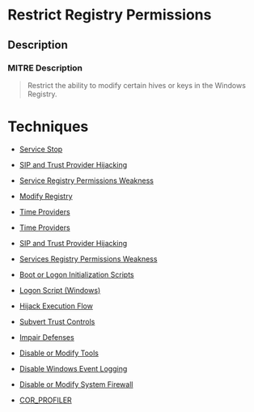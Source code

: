 
# Restrict Registry Permissions

## Description

### MITRE Description

> Restrict the ability to modify certain hives or keys in the Windows Registry.


# Techniques


* [Service Stop](../techniques/Service-Stop.md)

* [SIP and Trust Provider Hijacking](../techniques/SIP-and-Trust-Provider-Hijacking.md)
    
* [Service Registry Permissions Weakness](../techniques/Service-Registry-Permissions-Weakness.md)
    
* [Modify Registry](../techniques/Modify-Registry.md)
    
* [Time Providers](../techniques/Time-Providers.md)
    
* [Time Providers](../techniques/Time-Providers.md)
    
* [SIP and Trust Provider Hijacking](../techniques/SIP-and-Trust-Provider-Hijacking.md)
    
* [Services Registry Permissions Weakness](../techniques/Services-Registry-Permissions-Weakness.md)
    
* [Boot or Logon Initialization Scripts](../techniques/Boot-or-Logon-Initialization-Scripts.md)
    
* [Logon Script (Windows)](../techniques/Logon-Script-(Windows).md)
    
* [Hijack Execution Flow](../techniques/Hijack-Execution-Flow.md)
    
* [Subvert Trust Controls](../techniques/Subvert-Trust-Controls.md)
    
* [Impair Defenses](../techniques/Impair-Defenses.md)
    
* [Disable or Modify Tools](../techniques/Disable-or-Modify-Tools.md)
    
* [Disable Windows Event Logging](../techniques/Disable-Windows-Event-Logging.md)
    
* [Disable or Modify System Firewall](../techniques/Disable-or-Modify-System-Firewall.md)
    
* [COR_PROFILER](../techniques/COR_PROFILER.md)
    
